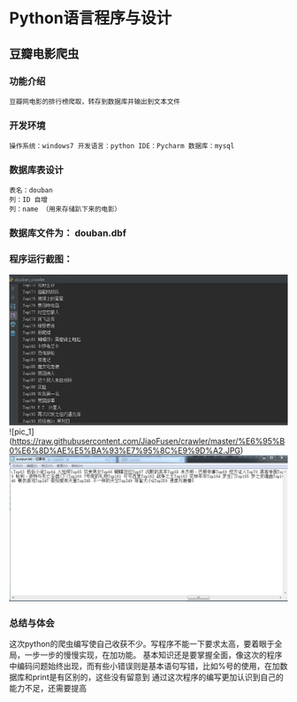 # Python语言程序与设计
## 豆瓣电影爬虫
### 功能介绍
	豆瓣网电影的排行榜爬取，转存到数据库并输出到文本文件
### 开发环境
	操作系统：windows7 开发语言：python IDE：Pycharm 数据库：mysql
### 数据库表设计
	表名：douban
	列：ID 自增
	列：name （用来存储趴下来的电影）
	
### 数据库文件为：	douban.dbf
### 程序运行截图：
![pic_2](https://raw.githubusercontent.com/JiaoFusen/crawler/master/%E8%BF%90%E8%A1%8C%E7%95%8C%E9%9D%A2.JPG)
![pic_1] (https://raw.githubusercontent.com/JiaoFusen/crawler/master/%E6%95%B0%E6%8D%AE%E5%BA%93%E7%95%8C%E9%9D%A2.JPG)
![pic_3](https://raw.githubusercontent.com/JiaoFusen/crawler/master/%E8%BE%93%E5%87%BA.JPG)

### 总结与体会
这次python的爬虫编写使自己收获不少。写程序不能一下要求太高，要着眼于全局，一步一步的慢慢实现，在加功能。
基本知识还是要掌握全面，像这次的程序中编码问题始终出现，而有些小错误则是基本语句写错，比如%号的使用，在加数据库和print是有区别的，这些没有留意到
通过这次程序的编写更加认识到自己的能力不足，还需要提高


